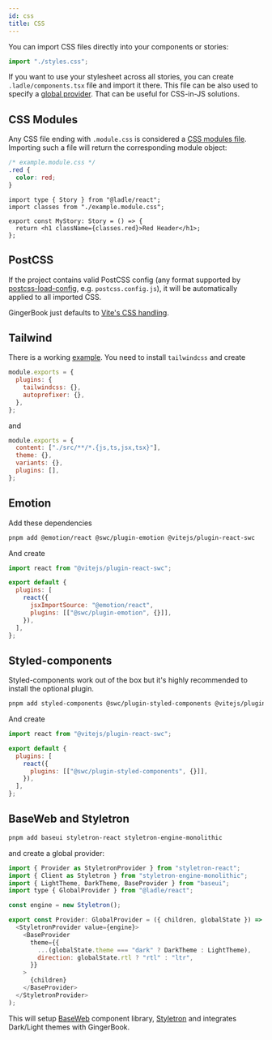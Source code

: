 ```yaml
---
id: css
title: CSS
---
```


You can import CSS files directly into your components or stories:

```js
import "./styles.css";
```

If you want to use your stylesheet across all stories, you can create `.ladle/components.tsx` file and import it there. This file can be also used to specify a [global provider](/docs/providers). That can be useful for CSS-in-JS solutions.

## CSS Modules

Any CSS file ending with `.module.css` is considered a [CSS modules file](https://github.com/css-modules/css-modules). Importing such a file will return the corresponding module object:

```css
/* example.module.css */
.red {
  color: red;
}
```

```tsx
import type { Story } from "@ladle/react";
import classes from "./example.module.css";

export const MyStory: Story = () => {
  return <h1 className={classes.red}>Red Header</h1>;
};
```

## PostCSS

If the project contains valid PostCSS config (any format supported by [postcss-load-config](https://github.com/postcss/postcss-load-config), e.g. `postcss.config.js`), it will be automatically applied to all imported CSS.

GingerBook just defaults to [Vite's CSS handling](https://vitejs.dev/guide/features.html#css).

## Tailwind

There is a working [example](https://github.com/tajo/ladle/blob/main/e2e/css/src/hello.stories.tsx#L11). You need to install `tailwindcss` and create

```js title="postcss.config.js"
module.exports = {
  plugins: {
    tailwindcss: {},
    autoprefixer: {},
  },
};
```

and

```js title="tailwind.config.js"
module.exports = {
  content: ["./src/**/*.{js,ts,jsx,tsx}"],
  theme: {},
  variants: {},
  plugins: [],
};
```

## Emotion

Add these dependencies

```sh
pnpm add @emotion/react @swc/plugin-emotion @vitejs/plugin-react-swc
```

And create

```js title="vite.config.js"
import react from "@vitejs/plugin-react-swc";

export default {
  plugins: [
    react({
      jsxImportSource: "@emotion/react",
      plugins: [["@swc/plugin-emotion", {}]],
    }),
  ],
};
```

## Styled-components

Styled-components work out of the box but it's highly recommended to install the optional plugin.

```sh
pnpm add styled-components @swc/plugin-styled-components @vitejs/plugin-react-swc
```

And create

```js title="vite.config.js"
import react from "@vitejs/plugin-react-swc";

export default {
  plugins: [
    react({
      plugins: [["@swc/plugin-styled-components", {}]],
    }),
  ],
};
```

## BaseWeb and Styletron

```sh
pnpm add baseui styletron-react styletron-engine-monolithic
```

and create a global provider:

```js title=".ladle/components.tsx"
import { Provider as StyletronProvider } from "styletron-react";
import { Client as Styletron } from "styletron-engine-monolithic";
import { LightTheme, DarkTheme, BaseProvider } from "baseui";
import type { GlobalProvider } from "@ladle/react";

const engine = new Styletron();

export const Provider: GlobalProvider = ({ children, globalState }) => (
  <StyletronProvider value={engine}>
    <BaseProvider
      theme={{
        ...(globalState.theme === "dark" ? DarkTheme : LightTheme),
        direction: globalState.rtl ? "rtl" : "ltr",
      }}
    >
      {children}
    </BaseProvider>
  </StyletronProvider>
);
```

This will setup [BaseWeb](https://baseweb.design) component library, [Styletron](https://styletron.org/) and integrates Dark/Light themes with GingerBook.

